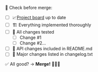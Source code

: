 🤔 Check before merge:
- [ ] 📈[Project board](https://github.com/IntergalacticPenguin/mobile-toolkit/projects/1) up to date
- [ ] 🏗 Everything implemented thoroughly
- [ ] 🔨 All changes tested
  - [ ] Change #1
  - [ ] Change #2...
- [ ] 📝 API changes included in README.md
- [ ] 📣 Major changes listed in changelog.txt

✅ All good? -> **Merge!** 🎉🎉🎉

